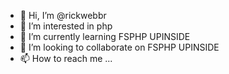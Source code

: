 - 👋 Hi, I’m @rickwebbr
- 👀 I’m interested in php
- 🌱 I’m currently learning FSPHP UPINSIDE
- 💞️ I’m looking to collaborate on FSPHP UPINSIDE
- 📫 How to reach me ...

<!---
rickwebbr/rickwebbr is a ✨ special ✨ repository because its `README.md` (this file) appears on your GitHub profile.
You can click the Preview link to take a look at your changes.
--->
